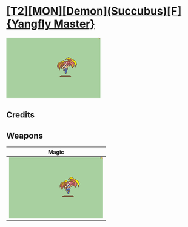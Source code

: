 # [\[T2\]\[MON\]\[Demon\]\(Succubus\)\[F\]{Yangfly Master}](./%5BT2%5D%5BMON%5D%5BDemon%5D(Succubus)%5BF%5D%7BYangfly%20Master%7D)

<img src="./6.%20Magic/Magic_000.png" alt="[T2][MON][Demon](Succubus)[F]{Yangfly Master} standing" />

## Credits



## Weapons


|Magic |
|  :---: |
| <img alt="Magic animation" src="./6.%20Magic/Magic.gif" /> |
